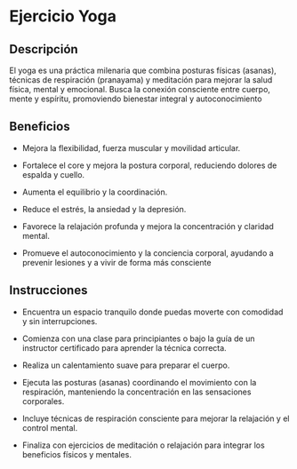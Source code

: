 # Ejercicio Yoga

## Descripción
El yoga es una práctica milenaria que combina posturas físicas (asanas), técnicas de respiración (pranayama) y meditación para mejorar la salud física, mental y emocional. Busca la conexión consciente entre cuerpo, mente y espíritu, promoviendo bienestar integral y autoconocimiento

## Beneficios
* Mejora la flexibilidad, fuerza muscular y movilidad articular.

* Fortalece el core y mejora la postura corporal, reduciendo dolores de espalda y cuello.

* Aumenta el equilibrio y la coordinación.

* Reduce el estrés, la ansiedad y la depresión.

* Favorece la relajación profunda y mejora la concentración y claridad mental.

* Promueve el autoconocimiento y la conciencia corporal, ayudando a prevenir lesiones y a vivir de forma más consciente

## Instrucciones

* Encuentra un espacio tranquilo donde puedas moverte con comodidad y sin interrupciones.

* Comienza con una clase para principiantes o bajo la guía de un instructor certificado para aprender la técnica correcta.

* Realiza un calentamiento suave para preparar el cuerpo.

* Ejecuta las posturas (asanas) coordinando el movimiento con la respiración, manteniendo la concentración en las sensaciones corporales.

* Incluye técnicas de respiración consciente para mejorar la relajación y el control mental.

* Finaliza con ejercicios de meditación o relajación para integrar los beneficios físicos y mentales.